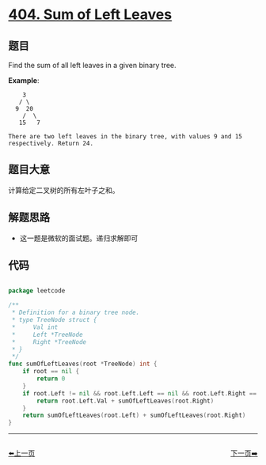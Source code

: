 # [404. Sum of Left Leaves](https://leetcode.com/problems/sum-of-left-leaves/)


## 题目

Find the sum of all left leaves in a given binary tree.

**Example**:

        3
       / \
      9  20
        /  \
       15   7
    
    There are two left leaves in the binary tree, with values 9 and 15 respectively. Return 24.


## 题目大意

计算给定二叉树的所有左叶子之和。


## 解题思路


- 这一题是微软的面试题。递归求解即可



## 代码

```go

package leetcode

/**
 * Definition for a binary tree node.
 * type TreeNode struct {
 *     Val int
 *     Left *TreeNode
 *     Right *TreeNode
 * }
 */
func sumOfLeftLeaves(root *TreeNode) int {
	if root == nil {
		return 0
	}
	if root.Left != nil && root.Left.Left == nil && root.Left.Right == nil {
		return root.Left.Val + sumOfLeftLeaves(root.Right)
	}
	return sumOfLeftLeaves(root.Left) + sumOfLeftLeaves(root.Right)
}

```
----------------------------------------------
<div style="display: flex;justify-content: space-between;align-items: center;">
<p><a href="https://books.halfrost.com/leetcode/ChapterFour/0402.Remove-K-Digits/">⬅️上一页</a></p>
<p><a href="https://books.halfrost.com/leetcode/ChapterFour/0405.Convert-a-Number-to-Hexadecimal/">下一页➡️</a></p>
</div>
